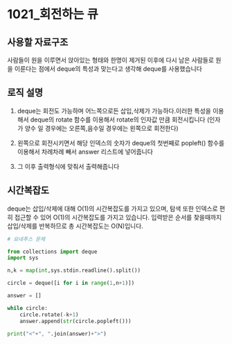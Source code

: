 # 1021_회전하는 큐

## 사용할 자료구조

사람들이 원을 이루면서 앉아있는 형태와 한명이 제거된 이후에 다시 남은 사람들로 원을 이룬다는 점에서 deque의 특성과 맞는다고 생각해 deque를 사용했습니다

## **로직 설명**
1. deque는 회전도 가능하며 어느쪽으로든 삽입,삭제가 가능하다.이러한 특성을 이용해서 deque의 rotate 함수를 이용해서 rotate의 인자값 만큼 회전시킵니다 (인자가 양수 일 경우에는 오른쪽,음수일 경우에는 왼쪽으로 회전한다)

2. 왼쪽으로 회전시키면서 해당 인덱스의 숫자가 deque의 첫번째로 popleft() 함수를 이용해서 차례차례 빼서 answer 리스트에 넣어줍니다

3. 그 이후 출력형식에 맞춰서 출력해줍니다

## **시간복잡도**

deque는 삽입/삭제에 대해 O(1)의 시간복잡도를 가지고 있으며, 탐색 또한 인덱스로 편히 접근할 수 있어 O(1)의 시간복잡도를 가지고 있습니다.
입력받은 순서를 찾을때까지 삽입/삭제를 반복하므로 총 시간복잡도는 O(N)입니다.
```python
# 요네푸스 문제

from collections import deque
import sys

n,k = map(int,sys.stdin.readline().split())

circle = deque([i for i in range(1,n+1)])

answer = []

while circle:
    circle.rotate(-k+1)
    answer.append(str(circle.popleft()))

print("<"+", ".join(answer)+">")

